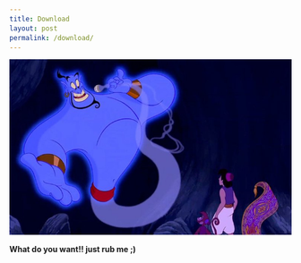 ```yaml
---
title: Download
layout: post
permalink: /download/
---
```


![jinn](/images/jinn.jpg)

**What do you want!! just rub me ;)**
